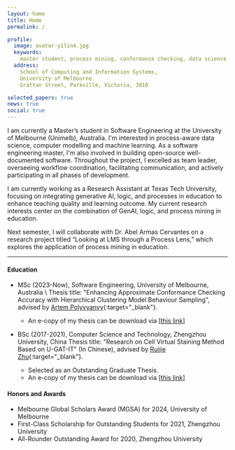 ```yaml
---
layout: home
title: Home
permalink: /

profile:
  image: avatar-yilin4.jpg
  keywords:
    master student, process mining, conformance checking, data science
  address: 
    School of Computing and Information Systems,
    University of Melbourne.
    Grattan Street, Parkville, Victoria, 3010

selected_papers: true
news: true
social: true
---
```


I am currently a Master’s student in Software Engineering at the University of 
Melbourne (Unimelb), Australia. I'm interested in process-aware data science, computer 
modelling and machine learning. As a software engineering master, I'm also involved in building open-source 
well-documented software. Throughout the project, I excelled as team leader, overseeing workflow coordination,
facilitating communication, and actively participating in all phases of development.

I am currently working as a Research Assistant at Texas Tech University, focusing on integrating 
generative AI, logic, and processes in education to enhance teaching quality and
learning outcome. My current research interests center on the combination of GenAI, logic, and 
process mining in education. 

Next semester, I will collaborate with Dr. Abel Armas 
Cervantes on a research project titled “Looking at LMS through a Process Lens,” which explores the
application of process mining in education.




[//]: # (I'm a member of the [Explainable Analytics for Machine Intelligence &#40;XAMI&#41;)

[//]: # (Lab]&#40;https://www.xami-lab.org/&#41;{:target="_blank"} at QUT.)

<hr>

#### Education

- MSc (2023-Now), Software Engineering, University of Melbourne, Australia \\
  Thesis title: "Enhancing Approximate Conformance Checking Accuracy with Hierarchical Clustering Model Behaviour Sampling", advised by 
  [Artem Polyvyanyy](http://polyvyanyy.com/){:target="_blank"}.
  -   An e-copy of my thesis can be download via [[this link](./assets/thesis_yilin.pdf)]


- BSc (2017-2021), Computer Science and Technology, Zhengzhou University, China
  Thesis title: "Research on Cell Virtual Staining Method Based on U-GAT-IT" (In Chinese), advised by
  [Ruijie Zhu](http://www7.zzu.edu.cn/csai/info/1054/1320.htm){:target="_blank"}. 
  -   Selected as an Outstanding Graduate Thesis.
  -   An e-copy of my thesis can be download via [[this link](./assets/thesis_yilin_bachelor.pdf)]

#### Honors and Awards

- Melbourne Global Scholars Award (MGSA) for 2024, University of Melbourne
- First-Class Scholarship for Outstanding Students for 2021, Zhengzhou University
- All-Rounder Outstanding Award for 2020, Zhengzhou University

